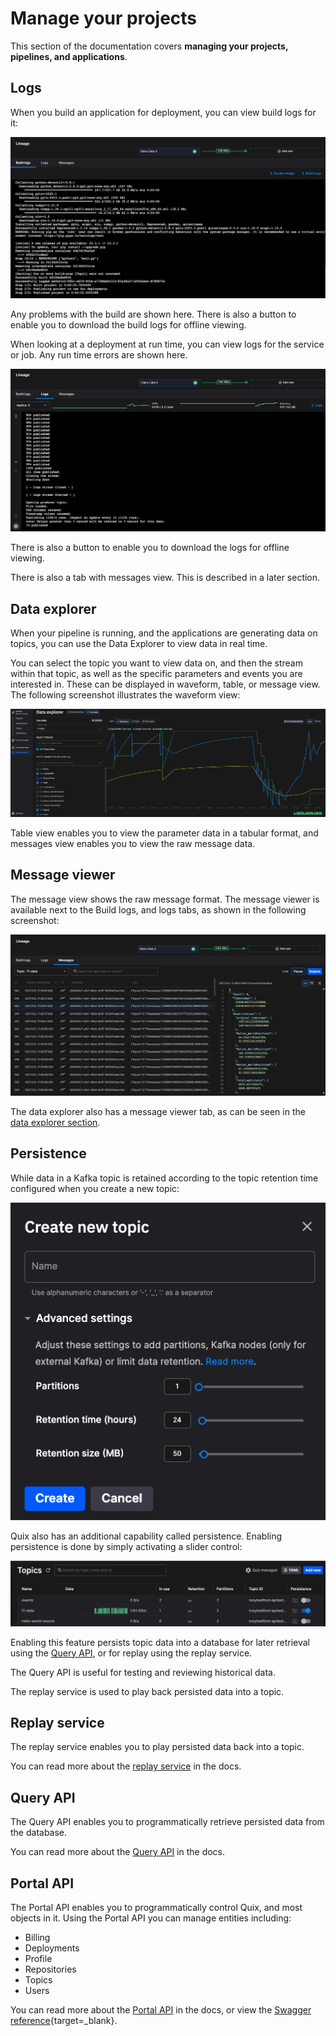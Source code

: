 # Manage your projects

This section of the documentation covers **managing your projects, pipelines, and applications**.

## Logs

When you build an application for deployment, you can view build logs for it:

![Build logs](../images/manage/build-logs.png)

Any problems with the build are shown here. There is also a button to enable you to download the build logs for offline viewing.

When looking at a deployment at run time, you can view logs for the service or job. Any run time errors are shown here.

![Logs](../images/manage/logs.png)

There is also a button to enable you to download the logs for offline viewing.

There is also a tab with messages view. This is described in a later section.

## Data explorer

When your pipeline is running, and the applications are generating data on topics, you can use the Data Explorer to view data in real time.

You can select the topic you want to view data on, and then the stream within that topic, as well as the specific parameters and events you are interested in. These can be displayed in waveform, table, or message view. The following screenshot illustrates the waveform view:

![Data explorer](../images/manage/data-explorer.png)

Table view enables you to view the parameter data in a tabular format, and messages view enables you to view the raw message data. 

## Message viewer

The message view shows the raw message format. The message viewer is available next to the Build logs, and logs tabs, as shown in the following screenshot:

![Message viewer](../images/manage/messages.png)

The data explorer also has a message viewer tab, as can be seen in the [data explorer section](#data-explorer).

## Persistence

While data in a Kafka topic is retained according to the topic retention time configured when you create a new topic:

![New topic](../images/manage/new-topic.png)

Quix also has an additional capability called persistence. Enabling persistence is done by simply activating a slider control:

![Enable persistence](../images/manage/topic-persistence.png)

Enabling this feature persists topic data into a database for later retrieval using the [Query API](../apis/query-api/overview.md), or for replay using the replay service. 

The Query API is useful for testing and reviewing historical data. 

The replay service is used to play back persisted data into a topic. 

## Replay service

The replay service enables you to play persisted data back into a topic.

You can read more about the [replay service](./replay.md) in the docs.

## Query API

The Query API enables you to programmatically retrieve persisted data from the database.

You can read more about the [Query API](../apis/query-api/overview.md) in the docs.

## Portal API

The Portal API enables you to programmatically control Quix, and most objects in it. Using the Portal API you can manage entities including:

* Billing
* Deployments
* Profile
* Repositories
* Topics
* Users

You can read more about the [Portal API](../apis/portal-api/overview.md) in the docs, or view the [Swagger reference](https://portal-api.platform.quix.ai/swagger/index.html){target=_blank}.
